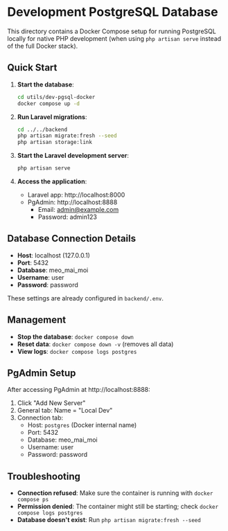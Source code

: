 # Development PostgreSQL Database

This directory contains a Docker Compose setup for running PostgreSQL locally for native PHP development (when using `php artisan serve` instead of the full Docker stack).

## Quick Start

1. **Start the database**:
   ```bash
   cd utils/dev-pgsql-docker
   docker compose up -d
   ```

2. **Run Laravel migrations**:
   ```bash
   cd ../../backend
   php artisan migrate:fresh --seed
   php artisan storage:link
   ```

3. **Start the Laravel development server**:
   ```bash
   php artisan serve
   ```

4. **Access the application**:
   - Laravel app: http://localhost:8000
   - PgAdmin: http://localhost:8888
     - Email: admin@example.com
     - Password: admin123

## Database Connection Details

- **Host**: localhost (127.0.0.1)
- **Port**: 5432
- **Database**: meo_mai_moi
- **Username**: user
- **Password**: password

These settings are already configured in `backend/.env`.

## Management

- **Stop the database**: `docker compose down`
- **Reset data**: `docker compose down -v` (removes all data)
- **View logs**: `docker compose logs postgres`

## PgAdmin Setup

After accessing PgAdmin at http://localhost:8888:

1. Click "Add New Server"
2. General tab: Name = "Local Dev"
3. Connection tab:
   - Host: `postgres` (Docker internal name)
   - Port: 5432
   - Database: meo_mai_moi
   - Username: user
   - Password: password

## Troubleshooting

- **Connection refused**: Make sure the container is running with `docker compose ps`
- **Permission denied**: The container might still be starting; check `docker compose logs postgres`
- **Database doesn't exist**: Run `php artisan migrate:fresh --seed`